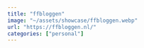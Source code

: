 ```yaml
---
title: "ffbloggen"
image: "~/assets/showcase/ffbloggen.webp"
url: "https://ffbloggen.nl/"
categories: ["personal"]
---
```

